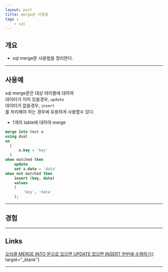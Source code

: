 ```yaml
---
layout: post
title: merge문 사용법
tags :
    - sql
---
```


## 개요
* sql merge문 사용법을 정리한다.

---


## 사용예
sql merge문은 대상 테이블에 대하여<br>
데이터가 이미 있을경우, `update`<br>
데이터가 없을경우, `insert`<br>
를 처리해야 하는 경우에 유용하게 사용할수 있다.


* 1개의 table에 대하여 merge 

```sql
merge into test a
using dual
on
  (
      a.key = 'key'
  )
when matched then
    update
    set a.data = 'data'
when not matched then
    insert (key, data)
    values
    (
        'key', 'data'
    );
```
---

## 경험

---

## Links
[오라클 MERGE INTO 문으로 있으면 UPDATE 없으면 INSERT 한번에 수행하기](https://offbyone.tistory.com/253){: target="_blank"}  

---












